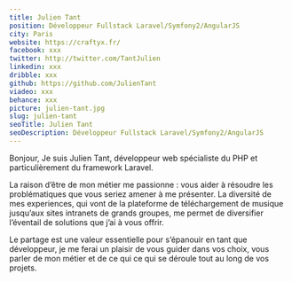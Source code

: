 ```yaml
---
title: Julien Tant
position: Développeur Fullstack Laravel/Symfony2/AngularJS
city: Paris
website: https://craftyx.fr/
facebook: xxx
twitter: http://twitter.com/TantJulien
linkedin: xxx
dribble: xxx
github: https://github.com/JulienTant
viadeo: xxx
behance: xxx
picture: julien-tant.jpg
slug: julien-tant
seoTitle: Julien Tant
seoDescription: Développeur Fullstack Laravel/Symfony2/AngularJS
---
```


Bonjour, Je suis Julien Tant, développeur web spécialiste du PHP et particulièrement du framework Laravel.

La raison d’être de mon métier me passionne : vous aider à résoudre les problématiques que vous seriez amener à me présenter. La diversité de mes experiences, qui vont de la plateforme de téléchargement de musique jusqu’aux sites intranets de grands groupes, me permet de diversifier l’éventail de solutions que j’ai à vous offrir.

Le partage est une valeur essentielle pour s’épanouir en tant que développeur, je me ferai un plaisir de vous guider dans vos choix, vous parler de mon métier et de ce qui ce qui se déroule tout au long de vos projets.
